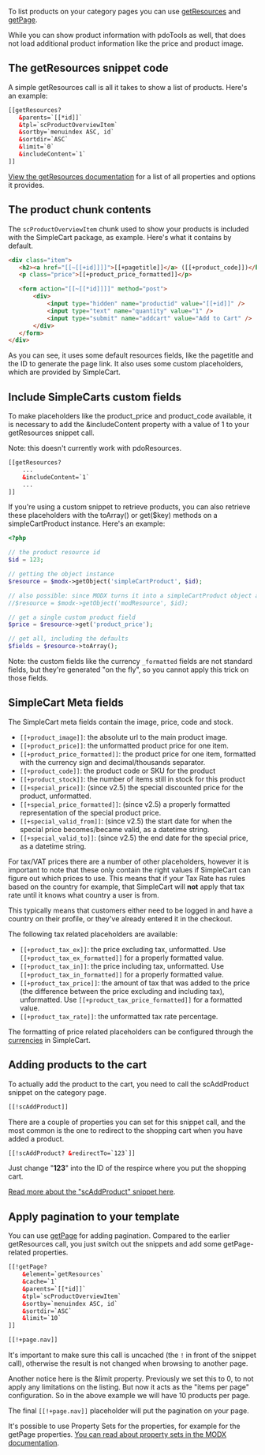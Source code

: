 To list products on your category pages you can use [getResources](http://rtfm.modx.com/extras/revo/getresources) and [getPage](http://rtfm.modx.com/extras/revo/getpage). 

While you can show product information with pdoTools as well, that does not load additional product information like the price and product image. 

## The getResources snippet code

A simple getResources call is all it takes to show a list of products. Here's an example:
   
 ```` html   
[[getResources?
    &parents=`[[*id]]`
    &tpl=`scProductOverviewItem`
    &sortby=`menuindex ASC, id`
    &sortdir=`ASC`
    &limit=`0`
    &includeContent=`1`
]]
 ````   

[View the getResources documentation](http://rtfm.modx.com/extras/revo/getresources) for a list of all properties and options it provides. 

## The product chunk contents

The `scProductOverviewItem` chunk used to show your products is included with the SimpleCart package, as example. Here's what it contains by default. 

   
 ```` html   
<div class="item">
    <h2><a href="[[~[[+id]]]]">[[+pagetitle]]</a> ([[+product_code]])</h2>
    <p class="price">[[+product_price_formatted]]</p>

    <form action="[[~[[*id]]]]" method="post">
        <div>
            <input type="hidden" name="productid" value="[[+id]]" />
            <input type="text" name="quantity" value="1" />
            <input type="submit" name="addcart" value="Add to Cart" />
        </div>
    </form>
</div>
 ````   
As you can see, it uses some default resources fields, like the pagetitle and the ID to generate the page link. It also uses some custom placeholders, which are provided by SimpleCart. 

## Include SimpleCarts custom fields

To make placeholders like the product_price and product_code available, it is necessary to add the &includeContent property with a value of 1 to your getResources snippet call. 

Note: this doesn't currently work with pdoResources. 
   
```` html   
[[getResources?
    ...
    &includeContent=`1`
    ... 
]]
````  
 
If you're using a custom snippet to retrieve products, you can also retrieve these placeholders with the toArray() or get($key) methods on a simpleCartProduct instance. Here's an example:

   
```` php   
<?php

// the product resource id
$id = 123;

// getting the object instance
$resource = $modx->getObject('simpleCartProduct', $id);

// also possible: since MODX turns it into a simpleCartProduct object automatic
//$resource = $modx->getObject('modResource', $id);

// get a single custom product field
$price = $resource->get('product_price');

// get all, including the defaults
$fields = $resource->toArray(); 
````   

Note: the custom fields like the currency `_formatted` fields are not standard fields, but they're generated "on the fly", so you cannot apply this trick on those fields. 

## SimpleCart Meta fields

The SimpleCart meta fields contain the image, price, code and stock. 

- `[[+product_image]]`: the absolute url to the main product image.
- `[[+product_price]]`: the unformatted product price for one item.
- `[[+product_price_formatted]]`: the product price for one item, formatted with the currency sign and decimal/thousands separator. 
- `[[+product_code]]`: the product code or SKU for the product
- `[[+product_stock]]`: the number of items still in stock for this product
- `[[+special_price]]`: (since v2.5) the special discounted price for the product, unformatted.
- `[[+special_price_formatted]]`: (since v2.5) a properly formatted representation of the special product price. 
- `[[+special_valid_from]]`: (since v2.5) the start date for when the special price becomes/became valid, as a datetime string.
- `[[+special_valid_to]]`: (since v2.5) the end date for the special price, as a datetime string.


For tax/VAT prices there are a number of other placeholders, however it is important to note that these only contain the right values if SimpleCart can figure out which prices to use. This means that if your Tax Rate has rules based on the country for example, that SimpleCart will **not** apply that tax rate until it knows what country a user is from.

This typically means that customers either need to be logged in and have a country on their profile, or they've already entered it in the checkout. 

The following tax related placeholders are available:

- `[[+product_tax_ex]]`: the price excluding tax, unformatted. Use `[[+product_tax_ex_formatted]]` for a properly formatted value. 
- `[[+product_tax_in]]`: the price including tax, unformatted. Use `[[+product_tax_in_formatted]]` for a properly formatted value. 
- `[[+product_tax_price]]`: the amount of tax that was added to the price (the difference between the price excluding and including tax), unformatted. Use `[[+product_tax_price_formatted]]` for a formatted value.
- `[[+product_tax_rate]]`: the unformatted tax rate percentage. 

The formatting of price related placeholders can be configured through the [currencies](Manager/Currencies) in SimpleCart.

## Adding products to the cart

To actually add the product to the cart, you need to call the scAddProduct snippet on the category page. 
   
```` html   
[[!scAddProduct]]
````   
There are a couple of properties you can set for this snippet call, and the most common is the one to redirect to the shopping cart when you have added a product.

```` html   
[[!scAddProduct? &redirectTo=`123`]]
````

Just change "**123**" into the ID of the respirce where you put the shopping cart. 

[Read more about the "scAddProduct" snippet here](Snippets/scAddProduct).

## Apply pagination to your template

You can use [getPage](http://rtfm.modx.com/extras/revo/getpage) for adding pagination. Compared to the earlier getResources call, you just switch out the snippets and add some getPage-related properties.
   
```` html   
[[!getPage?
    &element=`getResources`
    &cache=`1`
    &parents=`[[*id]]`
    &tpl=`scProductOverviewItem`
    &sortby=`menuindex ASC, id`
    &sortdir=`ASC`
    &limit=`10`
]]

[[!+page.nav]]
```` 

It's important to make sure this call is uncached (the `!` in front of the snippet call), otherwise the result is not changed when browsing to another page.

Another notice here is the &limit property. Previously we set this to 0, to not apply any limitations on the listing. But now it acts as the "items per page" configuration. So in the above example we will have 10 products per page.  

The final `[[!+page.nav]]` placeholder will put the pagination on your page.

It's possible to use Property Sets for the properties, for example for the getPage properties. [You can read about property sets in the MODX documentation](http://rtfm.modx.com/revolution/2.x/making-sites-with-modx/customizing-content/properties-and-property-sets#PropertiesandPropertySets-WhatarePropertySets%3F).